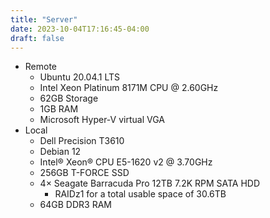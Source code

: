 ```yaml
---
title: "Server"
date: 2023-10-04T17:16:45-04:00
draft: false
---
```


- Remote
  - Ubuntu 20.04.1 LTS
  - Intel Xeon Platinum 8171M CPU @ 2.60GHz
  - 62GB Storage
  - 1GB RAM
  - Microsoft Hyper-V virtual VGA
- Local
  - Dell Precision T3610
  - Debian 12
  - Intel&reg; Xeon&reg; CPU E5-1620 v2 @ 3.70GHz
  - 256GB T-FORCE SSD
  - 4&times; Seagate Barracuda Pro 12TB 7.2K RPM SATA HDD
    - RAIDz1 for a total usable space of 30.6TB
  - 64GB DDR3 RAM
